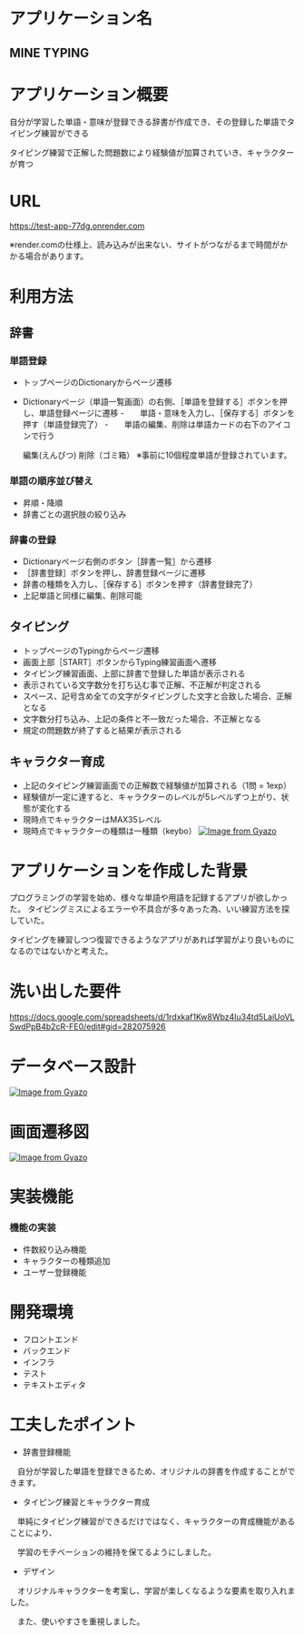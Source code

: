 # アプリケーション名

##  MINE TYPING

#  アプリケーション概要

自分が学習した単語・意味が登録できる辞書が作成でき、その登録した単語でタイピング練習ができる


タイピング練習で正解した問題数により経験値が加算されていき、キャラクターが育つ

# URL

https://test-app-77dg.onrender.com

※render.comの仕様上、読み込みが出来ない、サイトがつながるまで時間がかかる場合があります。
  

#  利用方法

## 辞書
###   単語登録
- トップページのDictionaryからページ遷移
- Dictionaryページ（単語一覧画面）の右側、［単語を登録する］ボタンを押し、単語登録ページに遷移
-　　単語・意味を入力し、［保存する］ボタンを押す（単語登録完了）
-　　単語の編集、削除は単語カードの右下のアイコンで行う

  編集(えんぴつ)  削除（ゴミ箱）
  ※事前に10個程度単語が登録されています。

###  単語の順序並び替え

- 昇順・降順
- 辞書ごとの選択肢の絞り込み


###   辞書の登録
-  Dictionaryページ右側のボタン［辞書一覧］から遷移
-  ［辞書登録］ボタンを押し、辞書登録ページに遷移
-  辞書の種類を入力し、［保存する］ボタンを押す（辞書登録完了）
-  上記単語と同様に編集、削除可能


##  タイピング
-  トップページのTypingからページ遷移
-  画面上部［START］ボタンからTyping練習画面へ遷移
-  タイピング練習画面、上部に辞書で登録した単語が表示される
- 表示されている文字数分を打ち込む事で正解、不正解が判定される
-  スペース、記号含め全ての文字がタイピングした文字と合致した場合、正解となる
-  文字数分打ち込み、上記の条件と不一致だった場合、不正解となる
-  規定の問題数が終了すると結果が表示される

##  キャラクター育成
- 上記のタイピング練習画面での正解数で経験値が加算される（1問 = 1exp）
-  経験値が一定に達すると、キャラクターのレベルが5レベルずつ上がり、状態が変化する
-  現時点でキャラクターはMAX35レベル
-  現時点でキャラクターの種類は一種類（keybo）
[![Image from Gyazo](https://i.gyazo.com/e53e0c17283dc8bbe2784933f6527e44.gif)](https://gyazo.com/e53e0c17283dc8bbe2784933f6527e44)


#  アプリケーションを作成した背景


プログラミングの学習を始め、様々な単語や用語を記録するアプリが欲しかった。
タイピングミスによるエラーや不具合が多々あった為、いい練習方法を探していた。

タイピングを練習しつつ復習できるようなアプリがあれば学習がより良いものになるのではないかと考えた。

#  洗い出した要件
https://docs.google.com/spreadsheets/d/1rdxkaf1Kw8Wbz4Iu34td5LaiUoVLSwdPpB4b2cR-FE0/edit#gid=282075926

#  データベース設計
[![Image from Gyazo](https://i.gyazo.com/256f09a7bd20d494792660c81915013e.png)](https://gyazo.com/256f09a7bd20d494792660c81915013e)

#  画面遷移図
[![Image from Gyazo](https://i.gyazo.com/984dbd28f6885f2867491389a8cad5ed.png)](https://gyazo.com/984dbd28f6885f2867491389a8cad5ed)

#  実装機能

###  機能の実装

-  件数絞り込み機能
-  キャラクターの種類追加
-  ユーザー登録機能

#  開発環境
-  フロントエンド
-  バックエンド
-  インフラ
-  テスト
-  テキストエディタ

#  工夫したポイント
-  辞書登録機能

　自分が学習した単語を登録できるため、オリジナルの辞書を作成することができます。

-  タイピング練習とキャラクター育成

　単純にタイピング練習ができるだけではなく、キャラクターの育成機能があることにより、

　学習のモチベーションの維持を保てるようにしました。

-  デザイン

　オリジナルキャラクターを考案し、学習が楽しくなるような要素を取り入れました。

　また、使いやすさを重視しました。

